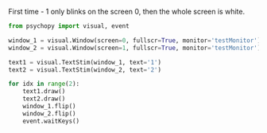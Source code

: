 
First time - 1 only blinks on the screen 0, then the whole screen is white.

```python
from psychopy import visual, event

window_1 = visual.Window(screen=0, fullscr=True, monitor='testMonitor')
window_2 = visual.Window(screen=1, fullscr=True, monitor='testMonitor')

text1 = visual.TextStim(window_1, text='1')
text2 = visual.TextStim(window_2, text='2')

for idx in range(2):
	text1.draw()
	text2.draw()
	window_1.flip()
	window_2.flip()
	event.waitKeys()
```